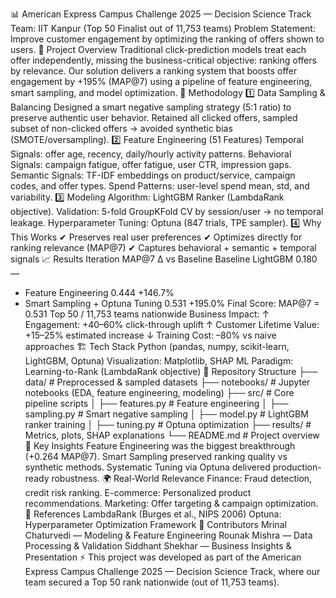 📊 American Express Campus Challenge 2025 — Decision Science Track
Team: IIT Kanpur (Top 50 Finalist out of 11,753 teams)
Problem Statement: Improve customer engagement by optimizing the ranking of offers shown to users.
🚀 Project Overview
Traditional click-prediction models treat each offer independently, missing the business-critical objective: ranking offers by relevance.
Our solution delivers a ranking system that boosts offer engagement by +195% (MAP@7) using a pipeline of feature engineering, smart sampling, and model optimization.
🔧 Methodology
1️⃣ Data Sampling & Balancing
Designed a smart negative sampling strategy (5:1 ratio) to preserve authentic user behavior.
Retained all clicked offers, sampled subset of non-clicked offers → avoided synthetic bias (SMOTE/oversampling).
2️⃣ Feature Engineering (51 Features)
Temporal Signals: offer age, recency, daily/hourly activity patterns.
Behavioral Signals: campaign fatigue, offer fatigue, user CTR, impression gaps.
Semantic Signals: TF-IDF embeddings on product/service, campaign codes, and offer types.
Spend Patterns: user-level spend mean, std, and variability.
3️⃣ Modeling
Algorithm: LightGBM Ranker (LambdaRank objective).
Validation: 5-fold GroupKFold CV by session/user → no temporal leakage.
Hyperparameter Tuning: Optuna (847 trials, TPE sampler).
4️⃣ Why This Works
✔ Preserves real user preferences
✔ Optimizes directly for ranking relevance (MAP@7)
✔ Captures behavioral + semantic + temporal signals
📈 Results
Iteration	MAP@7	Δ vs Baseline
Baseline LightGBM	0.180	—
+ Feature Engineering	0.444	+146.7%
+ Smart Sampling + Optuna Tuning	0.531	+195.0%
Final Score: MAP@7 = 0.531
Top 50 / 11,753 teams nationwide
Business Impact:
↑ Engagement: +40–60% click-through uplift
↑ Customer Lifetime Value: +15–25% estimated increase
↓ Training Cost: –80% vs naive approaches
🏗 Tech Stack
Python (pandas, numpy, scikit-learn, LightGBM, Optuna)
Visualization: Matplotlib, SHAP
ML Paradigm: Learning-to-Rank (LambdaRank objective)
📂 Repository Structure
├── data/                # Preprocessed & sampled datasets
├── notebooks/           # Jupyter notebooks (EDA, feature engineering, modeling)
├── src/                 # Core pipeline scripts
│   ├── features.py      # Feature engineering
│   ├── sampling.py      # Smart negative sampling
│   ├── model.py         # LightGBM ranker training
│   ├── tuning.py        # Optuna optimization
├── results/             # Metrics, plots, SHAP explanations
└── README.md            # Project overview
📜 Key Insights
Feature Engineering was the biggest breakthrough (+0.264 MAP@7).
Smart Sampling preserved ranking quality vs synthetic methods.
Systematic Tuning via Optuna delivered production-ready robustness.
🌍 Real-World Relevance
Finance: Fraud detection, credit risk ranking.
E-commerce: Personalized product recommendations.
Marketing: Offer targeting & campaign optimization.
📎 References
LambdaRank (Burges et al., NIPS 2006)
Optuna: Hyperparameter Optimization Framework
👥 Contributors
Mrinal Chaturvedi — Modeling & Feature Engineering
Rounak Mishra — Data Processing & Validation
Siddhant Shekhar — Business Insights & Presentation
⚡ This project was developed as part of the American Express Campus Challenge 2025 — Decision Science Track, where our team secured a Top 50 rank nationwide (out of 11,753 teams).
